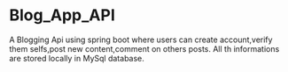 # Blog_App_API

A Blogging Api using spring boot where users can create account,verify them selfs,post new content,comment on others posts.
All th informations are stored locally in MySql database.

